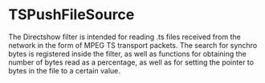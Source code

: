 # TSPushFileSource

The Directshow filter is intended for reading .ts files received from the network in the form of MPEG TS transport packets. The search for synchro bytes is registered inside the filter, as well as functions for obtaining the number of bytes read as a percentage, as well as for setting the pointer to bytes in the file to a certain value.
